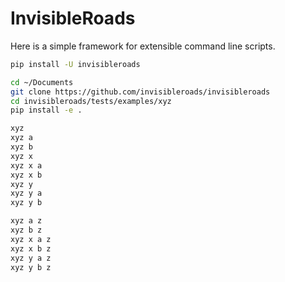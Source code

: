 # InvisibleRoads

Here is a simple framework for extensible command line scripts.

```bash
pip install -U invisibleroads

cd ~/Documents
git clone https://github.com/invisibleroads/invisibleroads
cd invisibleroads/tests/examples/xyz
pip install -e .

xyz
xyz a
xyz b
xyz x
xyz x a
xyz x b
xyz y
xyz y a
xyz y b

xyz a z
xyz b z
xyz x a z
xyz x b z
xyz y a z
xyz y b z
```
